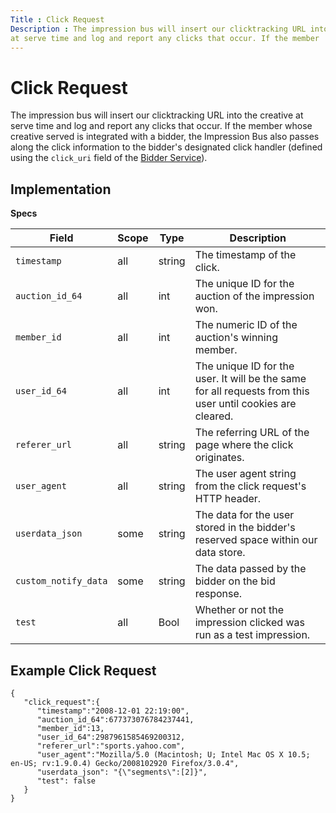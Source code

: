 ```yaml
---
Title : Click Request
Description : The impression bus will insert our clicktracking URL into the creative
at serve time and log and report any clicks that occur. If the member
---
```



# Click Request



The impression bus will insert our clicktracking URL into the creative
at serve time and log and report any clicks that occur. If the member
whose creative served is integrated with a bidder, the Impression Bus
also passes along the click information to the bidder's designated click
handler (defined using the `click_uri` field of the <a
href="https://docs.xandr.com/bundle/xandr-bidders/page/bidder-service.html"
class="xref" target="_blank">Bidder Service</a>).



## Implementation

**Specs**

<table class="table">
<thead class="thead">
<tr class="header row">
<th id="ID-00004b81__entry__1"
class="entry colsep-1 rowsep-1">Field</th>
<th id="ID-00004b81__entry__2"
class="entry colsep-1 rowsep-1">Scope</th>
<th id="ID-00004b81__entry__3" class="entry colsep-1 rowsep-1">Type</th>
<th id="ID-00004b81__entry__4"
class="entry colsep-1 rowsep-1">Description</th>
</tr>
</thead>
<tbody class="tbody">
<tr class="odd row">
<td class="entry colsep-1 rowsep-1"
headers="ID-00004b81__entry__1"><code
class="ph codeph">timestamp</code></td>
<td class="entry colsep-1 rowsep-1"
headers="ID-00004b81__entry__2">all</td>
<td class="entry colsep-1 rowsep-1"
headers="ID-00004b81__entry__3">string</td>
<td class="entry colsep-1 rowsep-1" headers="ID-00004b81__entry__4">The
timestamp of the click.</td>
</tr>
<tr class="even row">
<td class="entry colsep-1 rowsep-1"
headers="ID-00004b81__entry__1"><code
class="ph codeph">auction_id_64</code></td>
<td class="entry colsep-1 rowsep-1"
headers="ID-00004b81__entry__2">all</td>
<td class="entry colsep-1 rowsep-1"
headers="ID-00004b81__entry__3">int</td>
<td class="entry colsep-1 rowsep-1" headers="ID-00004b81__entry__4">The
unique ID for the auction of the impression won.</td>
</tr>
<tr class="odd row">
<td class="entry colsep-1 rowsep-1"
headers="ID-00004b81__entry__1"><code
class="ph codeph">member_id</code></td>
<td class="entry colsep-1 rowsep-1"
headers="ID-00004b81__entry__2">all</td>
<td class="entry colsep-1 rowsep-1"
headers="ID-00004b81__entry__3">int</td>
<td class="entry colsep-1 rowsep-1" headers="ID-00004b81__entry__4">The
numeric ID of the auction's winning member.</td>
</tr>
<tr class="even row">
<td class="entry colsep-1 rowsep-1"
headers="ID-00004b81__entry__1"><code
class="ph codeph">user_id_64</code></td>
<td class="entry colsep-1 rowsep-1"
headers="ID-00004b81__entry__2">all</td>
<td class="entry colsep-1 rowsep-1"
headers="ID-00004b81__entry__3">int</td>
<td class="entry colsep-1 rowsep-1" headers="ID-00004b81__entry__4">The
unique ID for the user. It will be the same for all requests from this
user until cookies are cleared.</td>
</tr>
<tr class="odd row">
<td class="entry colsep-1 rowsep-1"
headers="ID-00004b81__entry__1"><code
class="ph codeph">referer_url</code></td>
<td class="entry colsep-1 rowsep-1"
headers="ID-00004b81__entry__2">all</td>
<td class="entry colsep-1 rowsep-1"
headers="ID-00004b81__entry__3">string</td>
<td class="entry colsep-1 rowsep-1" headers="ID-00004b81__entry__4">The
referring URL of the page where the click originates.</td>
</tr>
<tr class="even row">
<td class="entry colsep-1 rowsep-1"
headers="ID-00004b81__entry__1"><code
class="ph codeph">user_agent</code></td>
<td class="entry colsep-1 rowsep-1"
headers="ID-00004b81__entry__2">all</td>
<td class="entry colsep-1 rowsep-1"
headers="ID-00004b81__entry__3">string</td>
<td class="entry colsep-1 rowsep-1" headers="ID-00004b81__entry__4">The
user agent string from the click request's HTTP header.</td>
</tr>
<tr class="odd row">
<td class="entry colsep-1 rowsep-1"
headers="ID-00004b81__entry__1"><code
class="ph codeph">userdata_json</code></td>
<td class="entry colsep-1 rowsep-1"
headers="ID-00004b81__entry__2">some</td>
<td class="entry colsep-1 rowsep-1"
headers="ID-00004b81__entry__3">string</td>
<td class="entry colsep-1 rowsep-1" headers="ID-00004b81__entry__4">The
data for the user stored in the bidder's reserved space within our data
store.</td>
</tr>
<tr class="even row">
<td class="entry colsep-1 rowsep-1"
headers="ID-00004b81__entry__1"><code
class="ph codeph">custom_notify_data</code></td>
<td class="entry colsep-1 rowsep-1"
headers="ID-00004b81__entry__2">some</td>
<td class="entry colsep-1 rowsep-1"
headers="ID-00004b81__entry__3">string</td>
<td class="entry colsep-1 rowsep-1" headers="ID-00004b81__entry__4">The
data passed by the bidder on the bid response.</td>
</tr>
<tr class="odd row">
<td class="entry colsep-1 rowsep-1"
headers="ID-00004b81__entry__1"><code class="ph codeph">test</code></td>
<td class="entry colsep-1 rowsep-1"
headers="ID-00004b81__entry__2">all</td>
<td class="entry colsep-1 rowsep-1"
headers="ID-00004b81__entry__3">Bool</td>
<td class="entry colsep-1 rowsep-1"
headers="ID-00004b81__entry__4">Whether or not the impression clicked
was run as a test impression.</td>
</tr>
</tbody>
</table>



<div id="ID-00004b81__section_tct_hzb_rwb" >

## Example Click Request



``` pre
{
   "click_request":{
      "timestamp":"2008-12-01 22:19:00",
      "auction_id_64":677373076784237441,
      "member_id":13,
      "user_id_64":2987961585469200312,
      "referer_url":"sports.yahoo.com",
      "user_agent":"Mozilla/5.0 (Macintosh; U; Intel Mac OS X 10.5; en-US; rv:1.9.0.4) Gecko/2008102920 Firefox/3.0.4",
      "userdata_json": "{\"segments\":[2]}",
      "test": false
   }
}
```








